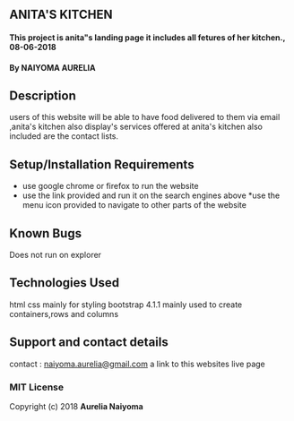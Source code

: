 ## ANITA'S KITCHEN
#### This project is anita"s landing page it includes all fetures of her kitchen., 08-06-2018
#### By **NAIYOMA AURELIA**
## Description
users of this website will be able to have food delivered to them via email ,anita's kitchen also display's services offered at anita's kitchen also included are the contact lists.
## Setup/Installation Requirements
* use google chrome or firefox to run the website
* use the link provided and run it on the search engines above
*use the menu icon provided to navigate to other parts of the website



## Known Bugs
Does not run on explorer
## Technologies Used
html
css mainly for styling
bootstrap 4.1.1 mainly used to create containers,rows and columns
## Support and contact details
contact :
naiyoma.aurelia@gmail.com
a link to this websites live page

### MIT License
Copyright (c) 2018 **Aurelia Naiyoma**
